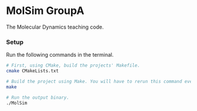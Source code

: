 # MolSim GroupA

The Molecular Dynamics teaching code.

### Setup

Run the following commands in the terminal.

```sh
# First, using CMake, build the projects' Makefile.
cmake CMakeLists.txt

# Build the project using Make. You will have to rerun this command every time to test changes.
make

# Run the output binary.
./MolSim
```
